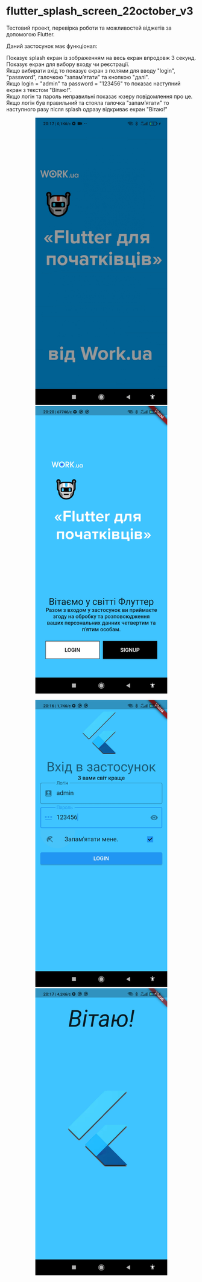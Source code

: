 # flutter_splash_screen_22october_v3

Тестовий проект, перевірка роботи та можливостей віджетів за допомогою Flutter.

Даний застосунок має функціонал:

Показує splash екран із зображенням на весь екран впродовж 3 секунд. <br>
Показує екран для вибору входу чи реєстрації.<br>
Якщо вибирати вхід то показує єкран з полями для вводу "login", "password", галочкою "запамʼятати" та кнопкою "далі". <br>
Якщо login = "admin" та password = "123456" то показає наступний екран з текстом "Вітаю!". <br>
Якщо логін та пароль неправильні показає юзеру повідомлення про це. <br>
Якщо логін був правильний та стояла галочка "запамʼятати" то наступного разу після splash одразу відкриває екран "Вітаю!" <br>



 <p align="center">
  <img src="src_for_redme/splash.png" width="350" title="Скріншот сплеш екрана">
  <img src="src_for_redme/signlogin.png" width="350" alt="accessibility text">
</p>

 <p align="center">
  <img src="src_for_redme/login.png" width="350" title="Скріншот сплеш екрана">
  <img src="src_for_redme/main.png" width="350" alt="accessibility text">
</p>


